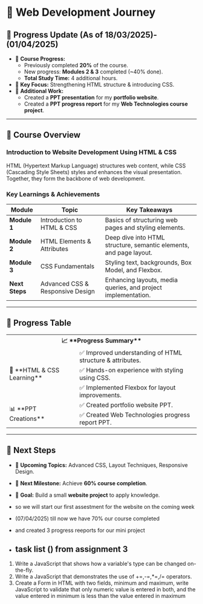 # 📌 Web Development Journey

## 🚀 Progress Update (As of 18/03/2025)-(01/04/2025)

- 📌 **Course Progress:**
  - Previously completed **20%** of the course.
  - New progress: **Modules 2 & 3** completed (~40% done).
  - **Total Study Time:** 4 additional hours.
- 📌 **Key Focus:** Strengthening HTML structure & introducing CSS.
- 📌 **Additional Work:**
  - Created a **PPT presentation** for my **portfolio website**.
  - Created a **PPT progress report** for my **Web Technologies course project**.

---

## 📜 Course Overview

### **Introduction to Website Development Using HTML & CSS**

HTML (Hypertext Markup Language) structures web content, while CSS (Cascading Style Sheets) styles and enhances the visual presentation. Together, they form the backbone of web development.

### **Key Learnings & Achievements**

| **Module** | **Topic** | **Key Takeaways** |
|-----------|----------|------------------|
| **Module 1** | Introduction to HTML & CSS | Basics of structuring web pages and styling elements. |
| **Module 2** | HTML Elements & Attributes | Deep dive into HTML structure, semantic elements, and page layout. |
| **Module 3** | CSS Fundamentals | Styling text, backgrounds, Box Model, and Flexbox. |
| **Next Steps** | Advanced CSS & Responsive Design | Enhancing layouts, media queries, and project implementation. |

---

## 📌 Progress Table

<table>
  <tr>
    <th colspan="2">📈 **Progress Summary**</th>
  </tr>
  <tr>
    <td rowspan="3">📝 **HTML & CSS Learning**</td>
    <td>✅ Improved understanding of HTML structure & attributes.</td>
  </tr>
  <tr>
    <td>✅ Hands-on experience with styling using CSS.</td>
  </tr>
  <tr>
    <td>✅ Implemented Flexbox for layout improvements.</td>
  </tr>
  <tr>
    <td rowspan="2">📊 **PPT Creations**</td>
    <td>✅ Created portfolio website PPT.</td>
  </tr>
  <tr>
    <td>✅ Created Web Technologies progress report PPT.</td>
  </tr>
</table>

---

## 🎯 Next Steps

- 📌 **Upcoming Topics:** Advanced CSS, Layout Techniques, Responsive Design.
- 📌 **Next Milestone:** Achieve **60% course completion**.
- 📌 **Goal:** Build a small **website project** to apply knowledge.
- so we will start our first assestment for the website on the coming week
- (07/04/2025) till now we have 70% our course completed
- and created 3 progress reeports for our mini project

- ##  task list () from assignment 3
1) Write a JavaScript that shows how a variable's type can be changed on-the-fly.
2) Write a JavaScript that demonstrates the use of +=,-=,*=,/= operators.
3) Create a Form in HTML with two fields, minimum and maximum, write JavaScript to validate that only numeric value is 
   entered in both, and the value entered in minimum is less than the value entered in maximum



